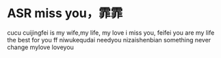 # ASR miss you，霏霏
cucu
cuijingfei is my wife,my life, my love
i miss you, feifei
you are my life
the best for you ff
niwukequdai
needyou
nizaishenbian
something never change
mylove
loveyou

